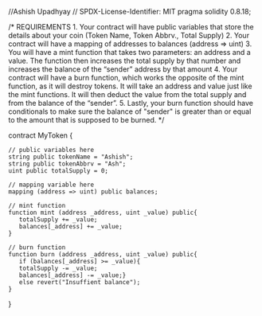 //Ashish Upadhyay
// SPDX-License-Identifier: MIT
pragma solidity 0.8.18;

/*
       REQUIREMENTS
    1. Your contract will have public variables that store the details about your coin (Token Name, Token Abbrv., Total Supply)
    2. Your contract will have a mapping of addresses to balances (address => uint)
    3. You will have a mint function that takes two parameters: an address and a value. 
       The function then increases the total supply by that number and increases the balance 
       of the “sender” address by that amount
    4. Your contract will have a burn function, which works the opposite of the mint function, as it will destroy tokens. 
       It will take an address and value just like the mint functions. It will then deduct the value from the total supply 
       and from the balance of the “sender”.
    5. Lastly, your burn function should have conditionals to make sure the balance of "sender" is greater than or equal 
       to the amount that is supposed to be burned.
*/

contract MyToken {

    // public variables here
    string public tokenName = "Ashish";
    string public tokenAbbrv = "Ash";
    uint public totalSupply = 0;

    // mapping variable here
    mapping (address => uint) public balances;

    // mint function
    function mint (address _address, uint _value) public{
       totalSupply += _value;
       balances[_address] += _value;
    }

    // burn function
    function burn (address _address, uint _value) public{
       if (balances[_address] >= _value){
       totalSupply -= _value;
       balances[_address] -= _value;}
       else revert("Insuffient balance");
    }

}
